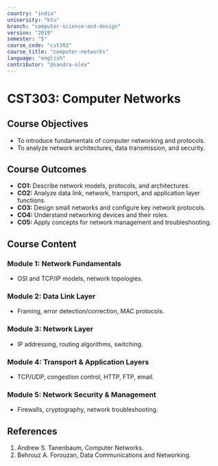 ```yaml
---
country: "india"
university: "ktu"
branch: "computer-science-and-design"
version: "2019"
semester: "5"
course_code: "cst303"
course_title: "computer-networks"
language: "english"
contributor: "@sandra-alex"
---
```


# CST303: Computer Networks

## Course Objectives
* To introduce fundamentals of computer networking and protocols.
* To analyze network architectures, data transmission, and security.

## Course Outcomes
* **CO1:** Describe network models, protocols, and architectures.
* **CO2:** Analyze data link, network, transport, and application layer functions.
* **CO3:** Design small networks and configure key network protocols.
* **CO4:** Understand networking devices and their roles.
* **CO5:** Apply concepts for network management and troubleshooting.

## Course Content

### Module 1: Network Fundamentals
* OSI and TCP/IP models, network topologies.

### Module 2: Data Link Layer
* Framing, error detection/correction, MAC protocols.

### Module 3: Network Layer
* IP addressing, routing algorithms, switching.

### Module 4: Transport & Application Layers
* TCP/UDP, congestion control, HTTP, FTP, email.

### Module 5: Network Security & Management
* Firewalls, cryptography, network troubleshooting.

## References
1. Andrew S. Tanenbaum, Computer Networks.
2. Behrouz A. Forouzan, Data Communications and Networking.
